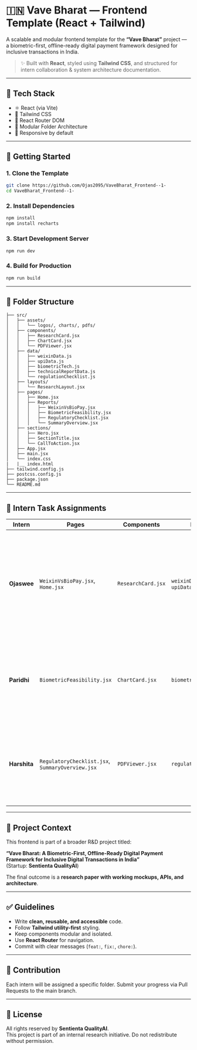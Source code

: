 # 🇮🇳 Vave Bharat — Frontend Template (React + Tailwind)

A scalable and modular frontend template for the **“Vave Bharat”** project — a biometric-first, offline-ready digital payment framework designed for inclusive transactions in India.

> ✨ Built with **React**, styled using **Tailwind CSS**, and structured for intern collaboration & system architecture documentation.

---

## 🧰 Tech Stack

- ⚛️ React (via Vite)
- 💨 Tailwind CSS
- 🔁 React Router DOM
- 📁 Modular Folder Architecture
- 📱 Responsive by default

---

## 🚀 Getting Started

### 1. Clone the Template

```bash
git clone https://github.com/Ojas2095/VaveBharat_Frontend--1-
cd VaveBharat_Frontend--1-
```

### 2. Install Dependencies

```bash
npm install
npm install recharts
```

### 3. Start Development Server

```bash
npm run dev
```

### 4. Build for Production

```bash
npm run build
```

---

## 📁 Folder Structure

```
├── src/
│   ├── assets/
│   │   └── logos/, charts/, pdfs/
│   ├── components/
│   │   ├── ResearchCard.jsx
│   │   ├── ChartCard.jsx
│   │   └── PDFViewer.jsx
│   ├── data/
│   │   ├── weixinData.js
│   │   ├── upiData.js
│   │   ├── biometricTech.js
│   │   ├── technicalReportData.js
│   │   └── regulationChecklist.js
│   ├── layouts/
│   │   └── ResearchLayout.jsx
│   ├── pages/
│   │   ├── Home.jsx
│   │   ├── Reports/
│   │   │   ├── WeixinVsBioPay.jsx
│   │   │   ├── BiometricFeasibility.jsx
│   │   │   ├── RegulatoryChecklist.jsx
│   │   │   └── SummaryOverview.jsx
│   ├── sections/
│   │   ├── Hero.jsx
│   │   ├── SectionTitle.jsx
│   │   └── CallToAction.jsx
│   ├── App.jsx
│   ├── main.jsx
│   └── index.css
|   |__ index.html
├── tailwind.config.js
├── postcss.config.js
├── package.json
└── README.md
```

---

## 👥 Intern Task Assignments

| Intern      | Pages                                                  | Components         | Data Files                            | Description |
|-------------|--------------------------------------------------------|--------------------|----------------------------------------|-------------|
| **Ojaswee** | `WeixinVsBioPay.jsx`, `Home.jsx`                       | `ResearchCard.jsx` | `weixinData.js`, `upiData.js`         | 🔍 Analyze and visually present a comparative report between Weixin Pay and BioPay Bharat, focusing on architecture, biometrics, and offline readiness. |
| **Paridhi** | `BiometricFeasibility.jsx`                             | `ChartCard.jsx`    | `biometricTech.js`                    | 📊 Research biometric technology (PalmID, VeinID, IR sensors) and visualize feasibility in low-resource Indian environments. |
| **Harshita**| `RegulatoryChecklist.jsx`, `SummaryOverview.jsx`       | `PDFViewer.jsx`    | `regulationChecklist.js`             | 📑 Break down RBI, Aadhaar, and UPI compliance rules; summarize findings in a PDF-style layout for report submission. |

---

## 🧠 Project Context

This frontend is part of a broader R&D project titled:

**“Vave Bharat: A Biometric-First, Offline-Ready Digital Payment Framework for Inclusive Digital Transactions in India”**  
(Startup: **Sentienta QualityAI**)

The final outcome is a **research paper with working mockups, APIs, and architecture**.

---

## ✅ Guidelines

- Write **clean, reusable, and accessible** code.
- Follow **Tailwind utility-first** styling.
- Keep components modular and isolated.
- Use **React Router** for navigation.
- Commit with clear messages (`feat:`, `fix:`, `chore:`).

---

## 🙌 Contribution

Each intern will be assigned a specific folder. Submit your progress via Pull Requests to the main branch.

---

## 📄 License

All rights reserved by **Sentienta QualityAI**.  
This project is part of an internal research initiative. Do not redistribute without permission.
